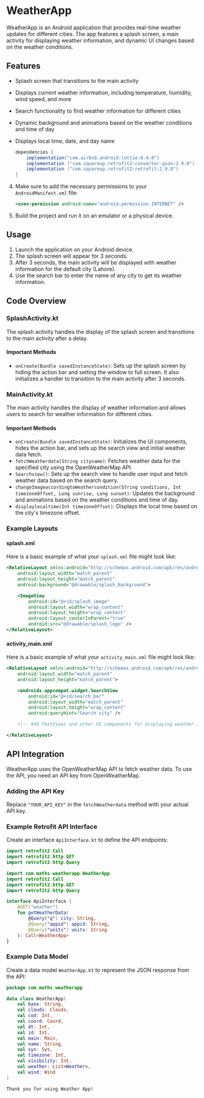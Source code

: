 # WeatherApp

WeatherApp is an Android application that provides real-time weather updates for different cities. The app features a splash screen, a main activity for displaying weather information, and dynamic UI changes based on the weather conditions.

## Features

- Splash screen that transitions to the main activity
- Displays current weather information, including temperature, humidity, wind speed, and more
- Search functionality to find weather information for different cities
- Dynamic background and animations based on the weather conditions and time of day
- Displays local time, date, and day name

   ```gradle
   dependencies {
       implementation("com.airbnb.android:lottie:6.4.0")
       implementation ("com.squareup.retrofit2:converter-gson:2.9.0")
       implementation ("com.squareup.retrofit2:retrofit:2.9.0")
   }
   ```

4. Make sure to add the necessary permissions to your `AndroidManifest.xml` file:

   ```xml
   <uses-permission android:name="android.permission.INTERNET" />
   ```

5. Build the project and run it on an emulator or a physical device.

## Usage

1. Launch the application on your Android device.
2. The splash screen will appear for 3 seconds.
3. After 3 seconds, the main activity will be displayed with weather information for the default city (Lahore).
4. Use the search bar to enter the name of any city to get its weather information.

## Code Overview

### SplashActivity.kt

The splash activity handles the display of the splash screen and transitions to the main activity after a delay.

#### Important Methods

- `onCreate(Bundle savedInstanceState)`: Sets up the splash screen by hiding the action bar and setting the window to full screen. It also initializes a handler to transition to the main activity after 3 seconds.

### MainActivity.kt

The main activity handles the display of weather information and allows users to search for weather information for different cities.

#### Important Methods

- `onCreate(Bundle savedInstanceState)`: Initializes the UI components, hides the action bar, and sets up the search view and initial weather data fetch.
- `fetchWeatherdata(String cityname)`: Fetches weather data for the specified city using the OpenWeatherMap API.
- `Searchview()`: Sets up the search view to handle user input and fetch weather data based on the search query.
- `changeImageaccordingtoWeathercondition(String conditions, Int timezoneOffset, Long sunrise, Long sunset)`: Updates the background and animations based on the weather conditions and time of day.
- `displaylocaltime(Int timezoneOffset)`: Displays the local time based on the city's timezone offset.

### Example Layouts

#### splash.xml

Here is a basic example of what your `splash.xml` file might look like:

```xml
<RelativeLayout xmlns:android="http://schemas.android.com/apk/res/android"
    android:layout_width="match_parent"
    android:layout_height="match_parent"
    android:background="@drawable/splash_background">

    <ImageView
        android:id="@+id/splash_image"
        android:layout_width="wrap_content"
        android:layout_height="wrap_content"
        android:layout_centerInParent="true"
        android:src="@drawable/splash_logo" />
</RelativeLayout>
```

#### activity_main.xml

Here is a basic example of what your `activity_main.xml` file might look like:

```xml
<RelativeLayout xmlns:android="http://schemas.android.com/apk/res/android"
    android:layout_width="match_parent"
    android:layout_height="match_parent">

    <androidx.appcompat.widget.SearchView
        android:id="@+id/search_bar"
        android:layout_width="match_parent"
        android:layout_height="wrap_content"
        android:queryHint="Search city" />

    <!-- Add TextViews and other UI components for displaying weather information -->

</RelativeLayout>
```

## API Integration

WeatherApp uses the OpenWeatherMap API to fetch weather data. To use the API, you need an API key from OpenWeatherMap.

### Adding the API Key

Replace `"YOUR_API_KEY"` in the `fetchWeatherdata` method with your actual API key.

### Example Retrofit API Interface

Create an interface `ApiInterface.kt` to define the API endpoints:

```kotlin
import retrofit2.Call
import retrofit2.http.GET
import retrofit2.http.Query

import com.maths.weatherapp.WeatherApp
import retrofit2.Call
import retrofit2.http.GET
import retrofit2.http.Query

interface ApiInterface {
    @GET("weather")
    fun getWeatherData(
        @Query("q") city: String,
        @Query("appid") appid: String,
        @Query("units") units: String
    ): Call<WeatherApp>
}

```

### Example Data Model

Create a data model `WeatherApp.kt` to represent the JSON response from the API:

```kotlin
package com.maths.weatherapp

data class WeatherApp(
    val base: String,
    val clouds: Clouds,
    val cod: Int,
    val coord: Coord,
    val dt: Int,
    val id: Int,
    val main: Main,
    val name: String,
    val sys: Sys,
    val timezone: Int,
    val visibility: Int,
    val weather: List<Weather>,
    val wind: Wind
)

Thank you for using Weather App!
